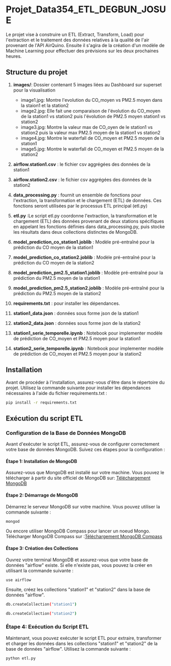 # Projet_Data354_ETL_DEGBUN_JOSUE
Le projet vise à construire un ETL (Extract, Transform, Load) pour l'extraction et le traitement des données relatives à la qualité de l'air provenant de l'API AirQuino. Ensuite il s'agira de la création d'un modèle de Machine Learning pour effectuer des prévisions sur les deux prochaines heures.

## Structure du projet
1. **images/**:
    Dossier contenant 5 images liées au Dashboard sur superset pour la visualisation
   - image1.jpg: Montre l'evolution du CO_moyen vs PM2.5 moyen dans la staion1 et la station2
   - image2.jpg: Elle fait une comparaison de l'évolution du CO_moyen de la station1 vs station2 puis l'évolution de PM2.5 moyen station1 vs station2
   - image3.jpg: Montre la valeur max de CO_oyen de le station1 vs station2 puis la valeur max PM2.5 moyen de la station1 vs station2
   - image4.jpg: Montre le waterfall de CO_moyen et PM2.5 moyen de la station1
   - image5.jpg: Montre le waterfall de CO_moyen et PM2.5 moyen de la station2
2. **airflow.station1.csv** : le fichier csv aggrégées des données de la station1


3. **airflow.station2.csv** :  le fichier csv aggrégées des données de la station2

4. **data_processing.py** : fournit un ensemble de fonctions pour l'extraction, la transformation et le chargement (ETL) de données. Ces fonctions seront utilisées par le processus ETL principal (etl.py)

5. **etl.py** :Le script etl.py coordonne l'extraction, la transformation et le chargement (ETL) des données provenant de deux stations spécifiques en appelant les fonctions définies dans data_processing.py, puis stocke les résultats dans deux collections distinctes de MongoDB.
   
6. **model_prediction_co_station1.joblib** : Modèle pré-entraîné pour la prédiction du CO moyen de la station1

7. **model_prediction_co_station2.joblib** : Modèle pré-entraîné pour la prédiction du CO moyen de la station2

8. **model_prediction_pm2.5_station1.joblib** : Modèle pré-entraîné pour la prédiction du PM2.5 moyen de la station1

9. **model_prediction_pm2.5_station2.joblib** : Modèle pré-entraîné pour la prédiction du PM2.5 moyen de la station2

10. **requirements.txt** : pour installer les dépendances.
    
11. **station1_data.json** : données sous forme json de la station1

12. **station2_data.json** : données sous forme json de la station2

13. **station1_serie_temporelle.ipynb** : Notebook pour implementer modèle de prédiction de CO_moyen et PM2.5 moyen pour la station1

14. **station2_serie_temporelle.ipynb** : Notebook pour implementer modèle de prédiction de CO_moyen et PM2.5 moyen pour la station2

## Installation
Avant de procéder à l'installation, assurez-vous d'être dans le répertoire du projet. Utilisez la commande suivante pour installer les dépendances nécessaires à l'aide du fichier requirements.txt :
```bash
pip install -r requirements.txt
```
## Exécution du script ETL
### Configuration de la Base de Données MongoDB
Avant d'exécuter le script ETL, assurez-vous de configurer correctement votre base de données MongoDB. Suivez ces étapes pour la configuration :

#### Étape 1: Installation de MongoDB
Assurez-vous que MongoDB est installé sur votre machine. Vous pouvez le télécharger à partir du site officiel de MongoDB sur: [Téléchargement MongoDB](https://www.mongodb.com/try/download/community)

#### Étape 2: Démarrage de MongoDB
Démarrez le serveur MongoDB sur votre machine. Vous pouvez utiliser la commande suivante :
```bash
mongod
```
Ou encore utiliser MongoDB Compass pour lancer un noeud Mongo. Télécharger MongoDB Compass sur :[Téléchargement MongoDB Compass](https://www.mongodb.com/try/download/shell)

#### Étape 3: Création des Collections
Ouvrez votre terminal MongoDB et assurez-vous que votre base de données "airflow" existe. Si elle n'existe pas, vous pouvez la créer en utilisant la commande suivante :
```bash
use airflow
```
Ensuite, créez les collections "station1" et "station2" dans la base de données "airflow".
```bash
db.createCollection("station1")
```
```bash
db.createCollection("station2")
```
### Étape 4: Exécution du Script ETL
Maintenant, vous pouvez exécuter le script ETL pour extraire, transformer et charger les données dans les collections "station1" et "station2" de la base de données "airflow". Utilisez la commande suivante :
```bash
python etl.py
```

